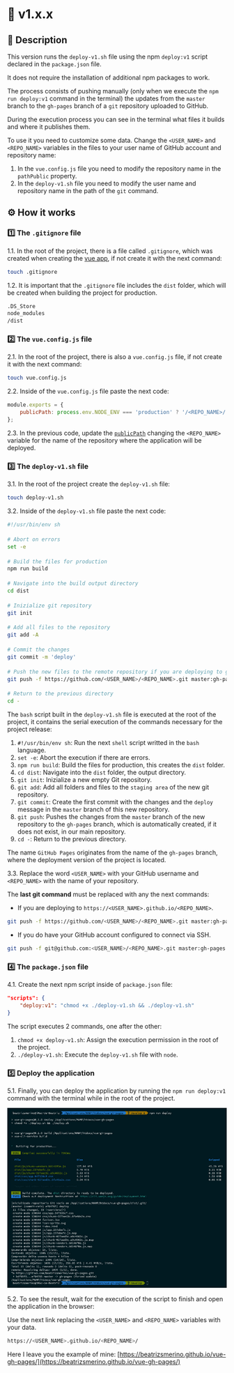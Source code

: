 # 🔖 v1.x.x

## 🎯 Description

This version runs the `deploy-v1.sh` file using the npm `deploy:v1` script declared in the `package.json` file.

It does not require the installation of additional npm packages to work.

The process consists of pushing manually (only when we execute the `npm run deploy:v1` command in the terminal) the updates from the `master` branch to the `gh-pages` branch of a `git` repository uploaded to GitHub.

During the execution process you can see in the terminal what files it builds and where it publishes them.

To use it you need to customize some data. Change the `<USER_NAME>` and `<REPO_NAME>` variables in the files to your user name of GitHub account and repository name:

1. In the `vue.config.js` file you need to modify the repository name in the `pathPublic` property.
2. In the `deploy-v1.sh` file you need to modify the user name and repository name in the path of the `git` command.

## ⚙️ How it works

### 1️⃣ The `.gitignore` file

1.1. In the root of the project, there is a file called `.gitignore`, which was created when creating the [vue app](https://cli.vuejs.org/guide/creating-a-project.html), if not create it with the next command:

```bash
touch .gitignore
```

1.2. It is important that the `.gitignore` file includes the `dist` folder, which will be created when building the project for production.

```bash
.DS_Store
node_modules
/dist
```

### 2️⃣ The `vue.config.js` file

2.1. In the root of the project, there is also a `vue.config.js` file, if not create it with the next command:

```bash
touch vue.config.js
```

2.2. Inside of the `vue.config.js` file paste the next code:

```javascript
module.exports = {
	publicPath: process.env.NODE_ENV === 'production' ? '/<REPO_NAME>/' : '/'
};
```

2.3. In the previous code, update the [`publicPath`](https://cli.vuejs.org/config/#publicpath) changing the `<REPO_NAME>` variable for the name of the repository where the application will be deployed.

### 3️⃣ The `deploy-v1.sh` file

3.1. In the root of the project create the `deploy-v1.sh` file:

```bash
touch deploy-v1.sh
```

3.2. Inside of the `deploy-v1.sh` file paste the next code:

```bash
#!/usr/bin/env sh

# Abort on errors
set -e

# Build the files for production
npm run build

# Navigate into the build output directory
cd dist

# Inizialize git repository
git init

# Add all files to the repository
git add -A

# Commit the changes
git commit -m 'deploy'

# Push the new files to the remote repository if you are deploying to github.io
git push -f https://github.com/<USER_NAME>/<REPO_NAME>.git master:gh-pages

# Return to the previous directory
cd -
```

The `bash` script built in the `deploy-v1.sh` file is executed at the root of the project, it contains the serial execution of the commands necessary for the project release:

1.  `#!/usr/bin/env sh`: Run the next `shell` script writted in the `bash` language.
2.  `set -e`: Abort the execution if there are errors.
3.  `npm run build`: Build the files for production, this creates the `dist` folder.
4.  `cd dist`: Navigate into the `dist` folder, the output directory.
5.  `git init`: Inizialize a new empty Git repository.
6.  `git add`: Add all folders and files to the `staging area` of the new git repository.
7.  `git commit`: Create the first commit with the changes and the `deploy` message in the `master` branch of this new repository.
8.  `git push`: Pushes the changes from the `master` branch of the new repository to the `gh-pages` branch, which is automatically created, if it does not exist, in our main repository.
9.  `cd -`: Return to the previous directory.

The name `GitHub Pages` originates from the name of the `gh-pages` branch, where the deployment version of the project is located.

3.3. Replace the word `<USER_NAME>` with your GitHub username and `<REPO_NAME>` with the name of your repository.

The **last git command** must be replaced with any the next commands:

-   If you are deploying to `https://<USER_NAME>.github.io/<REPO_NAME>`.

```bash
git push -f https://github.com/<USER_NAME>/<REPO_NAME>.git master:gh-pages
```

-   If you do have your GitHub account configured to connect via SSH.

```bash
git push -f git@github.com:<USER_NAME>/<REPO_NAME>.git master:gh-pages
```

### 4️⃣ The `package.json` file

4.1. Create the next npm script inside of `package.json` file:

```json
"scripts": {
	"deploy:v1": "chmod +x ./deploy-v1.sh && ./deploy-v1.sh"
}
```

The script executes 2 commands, one after the other:

1. `chmod +x deploy-v1.sh`: Assign the execution permission in the root of the project.
2. `./deploy-v1.sh`: Execute the `deploy-v1.sh` file with `node`.

### 5️⃣ Deploy the application

5.1. Finally, you can deploy the application by running the `npm run deploy:v1` command with the terminal while in the root of the project.

![Info of Vue deployment in the terminal](./README/images/deploy-v1.jpg)

5.2. To see the result, wait for the execution of the script to finish and open the application in the browser:

Use the next link replacing the `<USER_NAME>` and `<REPO_NAME>` variables with your data.

```bash
https://<USER_NAME>.github.io/<REPO_NAME>/
```

Here I leave you the example of mine:
[https://beatrizsmerino.github.io/vue-gh-pages/](https://beatrizsmerino.github.io/vue-gh-pages/)
